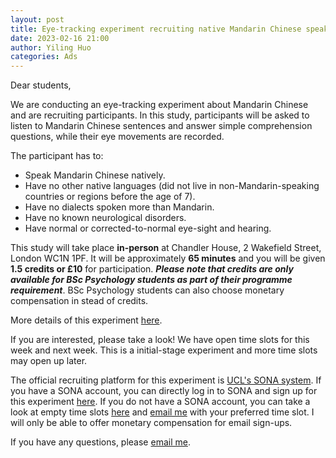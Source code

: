 ```yaml
---
layout: post
title: Eye-tracking experiment recruiting native Mandarin Chinese speakers
date: 2023-02-16 21:00
author: Yiling Huo
categories: Ads
---
```


Dear students,

We are conducting an eye-tracking experiment about Mandarin Chinese and are recruiting participants. In this study, participants will be asked to listen to Mandarin Chinese sentences and answer simple comprehension questions, while their eye movements are recorded. 
 
The participant has to: 

- Speak Mandarin Chinese natively. 
- Have no other native languages (did not live in non-Mandarin-speaking countries or regions before the age of 7). 
- Have no dialects spoken more than Mandarin. 
- Have no known neurological disorders. 
- Have normal or corrected-to-normal eye-sight and hearing. 

This study will take place **in-person** at Chandler House, 2 Wakefield Street, London WC1N 1PF. It will be approximately **65 minutes** and you will be given **1.5 credits or £10** for participation. ***Please note that credits are only available for BSc Psychology students as part of their programme requirement***. BSc Psychology students can also choose monetary compensation in stead of credits. 

More details of this experiment <a href="/images/eyetracking-ad/Study_Information.pdf" download>here</a>.
 
If you are interested, please take a look! We have open time slots for this week and next week. This is a initial-stage experiment and more time slots may open up later. 

The official recruiting platform for this experiment is [UCL's SONA system](https://uclpsychology.sona-systems.com/). If you have a SONA account, you can directly log in to SONA and sign up for this experiment [here](https://uclpsychology.sona-systems.com/default.aspx?p_return_experiment_id=10075). If you do not have a SONA account, you can take a look at empty time slots [here](https://yiling-huo.github.io/ads/empty-slots.html) and [email me](mailto:yiling.huo.18@ucl.ac.uk) with your preferred time slot. I will only be able to offer monetary compensation for email sign-ups. 

If you have any questions, please [email me](mailto:yiling.huo.18@ucl.ac.uk). 
